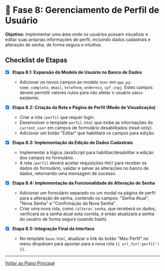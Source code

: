 # 👤 Fase 8: Gerenciamento de Perfil de Usuário

**Objetivo:** Implementar uma área onde os usuários possam visualizar e editar suas próprias informações de perfil, incluindo dados cadastrais e alteração de senha, de forma segura e intuitiva.

## Checklist de Etapas

- [x] **Etapa 8.1: Expansão do Modelo de Usuário no Banco de Dados**
  - Adicionar os novos campos ao modelo `User` em `app.py`: `nome_completo`, `email`, `telefone`, `endereco`, `cpf_cnpj`. Estes campos devem permitir valores nulos para não afetar o usuário `admin` existente.

- [x] **Etapa 8.2: Criação da Rota e Página de Perfil (Modo de Visualização)**
  - Criar a rota `/perfil` que requer login.
  - Desenvolver o template `perfil.html` que exibe as informações do `current_user` em campos de formulário desabilitados (read-only).
  - Adicionar um botão "Editar" que habilitará os campos para edição.

- [x] **Etapa 8.3: Implementação da Edição de Dados Cadastrais**
  - Implementar a lógica JavaScript para habilitar/desabilitar a edição dos campos no formulário.
  - A rota `/perfil` deverá aceitar requisições `POST` para receber os dados do formulário, validar e salvar as alterações no banco de dados, retornando uma mensagem de sucesso.

- [x] **Etapa 8.4: Implementação da Funcionalidade de Alteração de Senha**
  - Adicionar um formulário separado ou um modal na página de perfil para a alteração de senha, contendo os campos: "Senha Atual", "Nova Senha" e "Confirmação da Nova Senha".
  - Criar uma nova rota, como `/alterar_senha`, que receberá os dados, verificará se a senha atual está correta, e então atualizará a senha do usuário de forma segura (usando hash).

- [x] **Etapa 8.5: Integração Final da Interface**
  - No template `base.html`, atualizar o link do botão "Meu Perfil" no menu dropdown para apontar para a nova rota `{{ url_for('perfil') }}`.

---

[Voltar ao Plano Principal](./ACOMPANHAMENTO_PROJETO.md) 